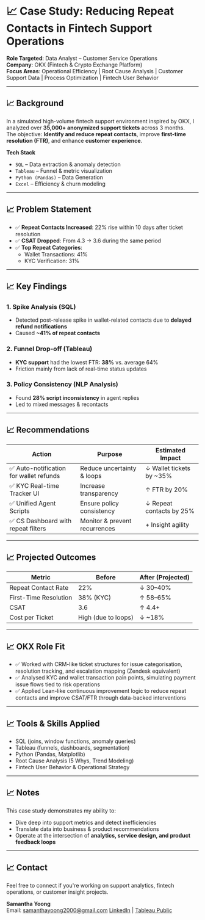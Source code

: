 # 📈 Case Study: Reducing Repeat Contacts in Fintech Support Operations

**Role Targeted**: Data Analyst – Customer Service Operations  
**Company**: OKX (Fintech & Crypto Exchange Platform)  
**Focus Areas**: Operational Efficiency | Root Cause Analysis | Customer Support Data | Process Optimization | Fintech User Behavior  

---

## 📈 Background

In a simulated high-volume fintech support environment inspired by OKX, I analyzed over **35,000+ anonymized support tickets** across 3 months.  
The objective: **Identify and reduce repeat contacts**, improve **first-time resolution (FTR)**, and enhance **customer experience**.

**Tech Stack**  
- `SQL` – Data extraction & anomaly detection  
- `Tableau` – Funnel & metric visualization  
- `Python (Pandas)` – Data Generation  
- `Excel` – Efficiency & churn modeling  

---

## 📈 Problem Statement

- ✅ **Repeat Contacts Increased**: 22% rise within 10 days after ticket resolution  
- ✅ **CSAT Dropped**: From 4.3 → 3.6 during the same period  
- ✅ **Top Repeat Categories**:
  - Wallet Transactions: 41%
  - KYC Verification: 31%

---

## 📈 Key Findings

### 1. Spike Analysis (SQL)
- Detected post-release spike in wallet-related contacts due to **delayed refund notifications**
- Caused **~41% of repeat contacts**

### 2. Funnel Drop-off (Tableau)
- **KYC support** had the lowest FTR: **38%** vs. average 64%
- Friction mainly from lack of real-time status updates

### 3. Policy Consistency (NLP Analysis)
- Found **28% script inconsistency** in agent replies
- Led to mixed messages & recontacts

---

## 📈 Recommendations

| Action | Purpose | Estimated Impact |
|-------|--------|------------------|
| ✅ Auto-notification for wallet refunds | Reduce uncertainty & loops | ↓ Wallet tickets by ~35% |
| ✅ KYC Real-time Tracker UI | Increase transparency | ↑ FTR by 20% |
| ✅ Unified Agent Scripts | Ensure policy consistency | ↓ Repeat contacts by 25% |
| ✅ CS Dashboard with repeat filters | Monitor & prevent recurrences | + Insight agility |

---

## 📈 Projected Outcomes

| Metric | Before | After (Projected) |
|--------|--------|-------------------|
| Repeat Contact Rate | 22% | ↓ 30–40% |
| First-Time Resolution | 38% (KYC) | ↑ 58–65% |
| CSAT | 3.6 | ↑ 4.4+ |
| Cost per Ticket | High (due to loops) | ↓ ~18% |

---

## 📈 OKX Role Fit

- ✅ Worked with CRM-like ticket structures for issue categorisation, resolution tracking, and escalation mapping (Zendesk equivalent)
- ✅ Analysed KYC and wallet transaction pain points, simulating payment issue flows tied to risk operations
- ✅ Applied Lean-like continuous improvement logic to reduce repeat contacts and improve CSAT/FTR through data-backed interventions
  
---

## 📈 Tools & Skills Applied

- SQL (joins, window functions, anomaly queries)  
- Tableau (funnels, dashboards, segmentation)  
- Python (Pandas, Matplotlib)  
- Root Cause Analysis (5 Whys, Trend Modeling)  
- Fintech User Behavior & Operational Strategy

---

## 📈 Notes

This case study demonstrates my ability to:
- Dive deep into support metrics and detect inefficiencies
- Translate data into business & product recommendations
- Operate at the intersection of **analytics, service design, and product feedback loops**

---

## 📈 Contact

Feel free to connect if you're working on support analytics, fintech operations, or customer insight projects.

**Samantha Yoong**  
Email: samanthayoong2000@gmail.com 
[LinkedIn](https://www.linkedin.com/in/samantha-yoong-8551b4226/) | [Tableau Public](https://public.tableau.com/app/profile/samantha.yoong/vizzes)



